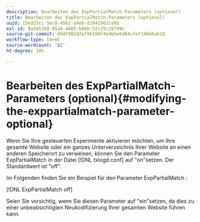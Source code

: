 ```yaml
---
description: Bearbeiten des ExpPartialMatch-Parameters (optional)
title: Bearbeiten des ExpPartialMatch-Parameters (optional)
uuid: 15ed33cc-5ec8-45b2-a4eb-d1941962ca9d
exl-id: 8ad45368-85a4-4865-b66b-52c29c28799c
source-git-commit: d9df90242ef96188f4e4b5e6d04cfef196b0a628
workflow-type: tm+mt
source-wordcount: '82'
ht-degree: 18%

---
```


# Bearbeiten des ExpPartialMatch-Parameters (optional){#modifying-the-exppartialmatch-parameter-optional}

Wenn Sie Ihre gesteuerten Experimente aktivieren möchten, um Ihre gesamte Website oder ein ganzes Unterverzeichnis Ihrer Website an einen anderen Speicherort zu verweisen, können Sie den Parameter ExpPartialMatch in der Datei [!DNL txlogd.conf] auf &quot;on&quot;setzen. Der Standardwert ist &quot;off&quot;.

Im Folgenden finden Sie ein Beispiel für den Parameter ExpPartialMatch :

[!DNL ExpPartialMatch off]

Seien Sie vorsichtig, wenn Sie diesen Parameter auf &quot;ein&quot;setzen, da dies zu einer unbeabsichtigten Neukodifizierung Ihrer gesamten Website führen kann.
